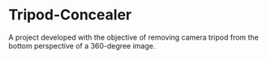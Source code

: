 # Tripod-Concealer
A project developed with the objective of removing camera tripod from the bottom perspective of a 360-degree image.
